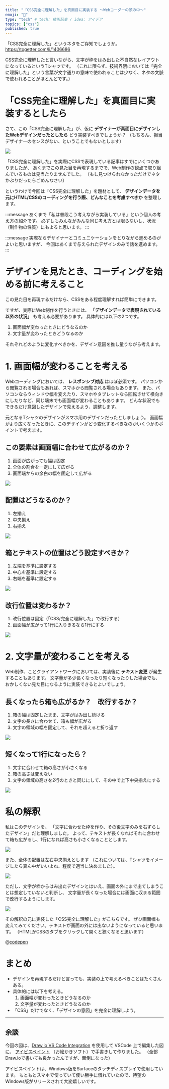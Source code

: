 ```yaml
---
title: "「CSS完全に理解した」を真面目に実装する ～Webコーダーの頭の中～"
emoji: "🧠"
type: "tech" # tech: 技術記事 / idea: アイデア
topics: ["css"]
published: true
---
```



「CSS完全に理解した」というネタをご存知でしょうか。
https://togetter.com/li/1406686

CSS完全に理解したと言いながら、文字が枠をはみ出した不自然なレイアウトになっているというTシャツです。
（これに限らず、技術界隈においては「完全に理解した」という言葉が文字通りの意味で使われることは少なく、ネタの文脈で使われることがほとんどです。）


# 「CSS完全に理解した」を真面目に実装するとしたら

さて、この「CSS完全に理解した」が、仮に
**デザイナーが真面目にデザインしたWebデザインだったとしたら**
どう実装すべきでしょうか？
（もちろん、担当デザイナーのセンスがない、ということでもないとします）

![](/images/perfect-css/perfect-css-0.png)


「CSS完全に理解した」を実際にCSSで表現している記事はすでにいくつかありましたが、
あくまでこの見た目を再現するまでで、Web制作の観点で取り組んでいるものは見当たりませんでした。
（もし見つけられなかっただけでネタかぶりだったらごめんなさい）

というわけで今回は「CSS完全に理解した」を題材として、
**デザインデータを元にHTML/CSSのコーディングを行う際、どんなことを考慮すべきか** を整理します。

:::message
あくまで「私は普段こう考えながら実装している」という個人の考え方の紹介です。
必ずしもみんながみんな同じ考え方とは限らないし、状況（制作物の性質）にもよると思います。
:::

:::message
実際ならデザイナーとコミュニケーションをとりながら進めるのがよいと思いますが、
今回はあくまで与えられたデザインのみで話を進めます。
:::

# デザインを見たとき、コーディングを始める前に考えること

この見た目を再現するだけなら、CSSをある程度理解すれば簡単にできます。

ですが、実際にWeb制作を行うときには、 
**「デザインデータで表現されている以外の状況」** も考える必要があります。
具体的には以下の2つです。

1. 画面幅が変わったときにどうなるのか
2. 文字量が変わったときどうなるのか

それぞれどのように変化すべきかを、デザイン意図を推し量りながら考えます。

# 1. 画面幅が変わることを考える

Webコーディングにおいては、 **レスポンシブ対応** はほぼ必須です。
パソコンから閲覧される場合もあれば、スマホから閲覧される場合もあります。
また、パソコンならウィンドウ幅を変えたり、スマホやタブレットなら回転させて横向きにしたりなど、同じ端末でも画面幅が変わることもあります。
どんな状況でもできるだけ意図したデザインで見えるよう、調整します。

元となるTシャツのデザインがスマホ用のデザインだったとしましょう。
画面幅がより広くなったときに、このデザインがどう変化するべきなのかいくつかのポイントで考えます。

## この要素は画面幅に合わせて広がるのか？

1. 画面が広がっても幅は固定
2. 全体の割合を一定にして広がる
3. 画面端からの余白の幅を固定して広がる

![](/images/perfect-css/perfect-css-1.png)


## 配置はどうなるのか？

1. 左揃え
2. 中央揃え
3. 右揃え

![](/images/perfect-css/perfect-css-2.png)


## 箱とテキストの位置はどう設定すべきか？

1. 左端を基準に設定する
2. 中心を基準に設定する
3. 右端を基準に設定する

![](/images/perfect-css/perfect-css-3.png)


## 改行位置は変わるか？

1. 改行位置は固定（「CSS/完全に理解した」で改行する）
2. 画面幅が広がって1行に入りきるなら1行にする

![](/images/perfect-css/perfect-css-4.png)


# 2. 文字量が変わることを考える

Web制作、ことクライアントワークにおいては、実装後に **テキスト変更** が発生することもあります。
文字量が多少長くなったり短くなったりした場合でも、おかしくない見た目になるように実装できるとよいでしょう。

## 長くなったら箱も広がるか？　改行するか？

1. 箱の幅は固定したまま、文字がはみ出し続ける
2. 文字の長さに合わせて、箱も幅が広がる
3. 文字の領域の幅を固定して、それを超えると折り返す

![](/images/perfect-css/perfect-css-5.png)


## 短くなって1行になったら？

1. 文字に合わせて箱の高さが小さくなる
2. 箱の高さは変えない
3. 文字の領域の高さを2行のときと同じにして、その中で上下中央揃えにする

![](/images/perfect-css/perfect-css-6.png)

# 私の解釈

私はこのデザインを、
「文字に合わせた枠を作り、その後文字のみを右ずらしたデザイン」だと理解しました。
よって、テキストが長くなればそれに合わせて箱も広がるし、1行になれば高さも小さくなることとします。

![](/images/perfect-css/perfect-css-7.png)

また、全体の配置は左右中央揃えとします
（これについては、Tシャツをイメージしたら真ん中がいいよね、程度で適当に決めました）。

![](/images/perfect-css/perfect-css-8.png)

ただし、文字が枠からはみ出たデザインとはいえ、画面の外にまで出てしまうことは想定していないと判断し、
文字量が長くなった場合には画面に収まる範囲で改行するようにします。

![](/images/perfect-css/perfect-css-9.png)


その解釈の元に実装した「CSS完全に理解した」がこちらです。
ぜひ画面幅も変えてみてください。テキストが画面の外には出ないようになっていると思います。
（HTMLかCSSのタブをクリックして開くと狭くなると思います）

@[codepen](https://codepen.io/kagankan/pen/MWVXYNd)

# まとめ

- デザインを再現するだけと言っても、実装の上で考えるべきことはたくさんある。
- 具体的には以下を考える。
  1. 画面幅が変わったときどうなるのか
  2. 文字量が変わったときどうなるのか
- 「CSS」だけでなく、「デザインの意図」を完全に理解しよう。

---

## 余談

今回の図は、[Draw.io VS Code Integration](https://marketplace.visualstudio.com/items?itemName=hediet.vscode-drawio) を使用して VSCode 上で編集した図に、
 [アイビスペイント](https://ibispaint.com/) （お絵かきソフト）で手書きして作りました。
（全部Draw.ioで書いても良かったんですが、面倒になった）

アイビスペイントは、Windows版をSurfaceのタッチディスプレイで使用しています。
もともとスマホで使っていて使い勝手に慣れていたので、待望のWindows版がリリースされて大変嬉しいです。
